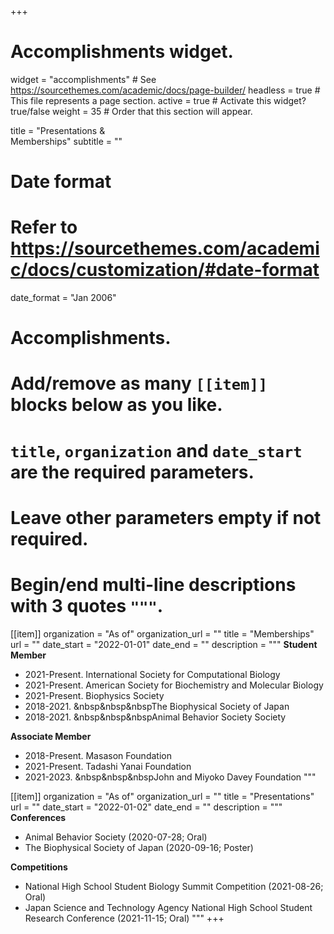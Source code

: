 +++
# Accomplishments widget.
widget = "accomplishments"  # See https://sourcethemes.com/academic/docs/page-builder/
headless = true  # This file represents a page section.
active = true  # Activate this widget? true/false
weight = 35  # Order that this section will appear.

title = "Presentations &<br>Memberships"
subtitle = ""

# Date format
#   Refer to https://sourcethemes.com/academic/docs/customization/#date-format
date_format = "Jan 2006"

# Accomplishments.
#   Add/remove as many `[[item]]` blocks below as you like.
#   `title`, `organization` and `date_start` are the required parameters.
#   Leave other parameters empty if not required.
#   Begin/end multi-line descriptions with 3 quotes `"""`.

[[item]]
  organization = "As of"
  organization_url = ""
  title = "Memberships"
  url = ""
  date_start = "2022-01-01"
  date_end = ""
  description = """
  **Student Member**
  * 2021-Present. International Society for Computational Biology
  * 2021-Present. American Society for Biochemistry and Molecular Biology
  * 2021-Present. Biophysics Society
  * 2018-2021. &nbsp&nbsp&nbspThe Biophysical Society of Japan
  * 2018-2021. &nbsp&nbsp&nbspAnimal Behavior Society Society
  
  **Associate Member**
  * 2018-Present. Masason Foundation
  * 2021-Present. Tadashi Yanai Foundation
  * 2021-2023. &nbsp&nbsp&nbspJohn and Miyoko Davey Foundation
  """

[[item]]
  organization = "As of"
  organization_url = ""
  title = "Presentations"
  url = ""
  date_start = "2022-01-02"
  date_end = ""
  description = """
  **Conferences**
  * Animal Behavior Society (2020-07-28; Oral)
  * The Biophysical Society of Japan (2020-09-16; Poster)
  
  **Competitions**
  * National High School Student Biology Summit Competition (2021-08-26; Oral)
  * Japan Science and Technology Agency National High School Student Research Conference (2021-11-15; Oral)
  """
+++
